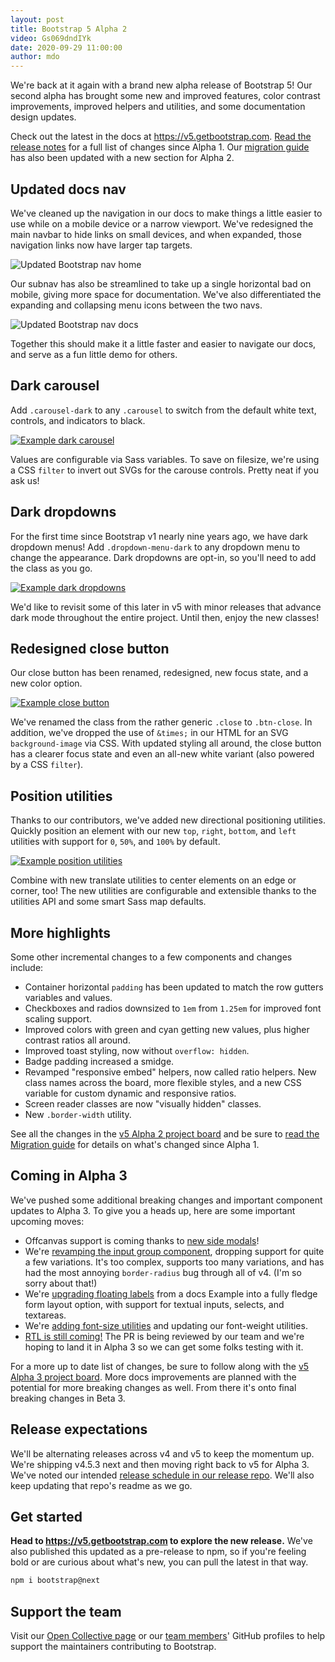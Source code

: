 ```yaml
---
layout: post
title: Bootstrap 5 Alpha 2
video: Gs069dndIYk
date: 2020-09-29 11:00:00
author: mdo
---
```


We're back at it again with a brand new alpha release of Bootstrap 5! Our second alpha has brought some new and improved features, color contrast improvements, improved helpers and utilities, and some documentation design updates.

Check out the latest in the docs at <https://v5.getbootstrap.com>. [Read the release notes](https://github.com/twbs/bootstrap/releases/tag/v5.0.0-alpha2) for a full list of changes since Alpha 1. Our [migration guide](https://v5.getbootstrap.com/docs/5.0/migration/) has also been updated with a new section for Alpha 2.

## Updated docs nav

We've cleaned up the navigation in our docs to make things a little easier to use while on a mobile device or a narrow viewport. We've redesigned the main navbar to hide links on small devices, and when expanded, those navigation links now have larger tap targets.

![Updated Bootstrap nav home](/assets/img/2020/09/v5a2-nav-home.png)

Our subnav has also be streamlined to take up a single horizontal bad on mobile, giving more space for documentation. We've also differentiated the expanding and collapsing menu icons between the two navs.

![Updated Bootstrap nav docs](/assets/img/2020/09/v5a2-nav-docs.png)

Together this should make it a little faster and easier to navigate our docs, and serve as a fun little demo for others.

## Dark carousel

Add `.carousel-dark` to any `.carousel` to switch from the default white text, controls, and indicators to black.

[![Example dark carousel](/assets/img/2020/09/v5a2-carousel-dark.png)](https://v5.getbootstrap.com/docs/5.0/components/carousel/#dark-variant)

Values are configurable via Sass variables. To save on filesize, we're using a CSS `filter` to invert out SVGs for the carouse controls. Pretty neat if you ask us!

## Dark dropdowns

For the first time since Bootstrap v1 nearly nine years ago, we have dark dropdown menus! Add `.dropdown-menu-dark` to any dropdown menu to change the appearance. Dark dropdowns are opt-in, so you'll need to add the class as you go.

[![Example dark dropdowns](/assets/img/2020/09/v5a2-dropdowns-dark.png)](https://v5.getbootstrap.com/docs/5.0/components/dropdowns/#dark-dropdowns)

We'd like to revisit some of this later in v5 with minor releases that advance dark mode throughout the entire project. Until then, enjoy the new classes!

## Redesigned close button

Our close button has been renamed, redesigned, new focus state, and a new color option.

[![Example close button](/assets/img/2020/09/v5a2-close-btn.png)](https://v5.getbootstrap.com/docs/5.0/components/close-button/)

We've renamed the class from the rather generic `.close` to `.btn-close`. In addition, we've dropped the use of `&times;` in our HTML for an SVG `background-image` via CSS. With updated styling all around, the close button has a clearer focus state and even an all-new white variant (also powered by a CSS `filter`).

## Position utilities

Thanks to our contributors, we've added new directional positioning utilities. Quickly position an element with our new `top`, `right`, `bottom`, and `left` utilities with support for `0`, `50%`, and `100%` by default.

[![Example position utilities](/assets/img/2020/09/v5a2-position-utils.png)](https://v5.getbootstrap.com/docs/5.0/utilities/position/)

Combine with new translate utilities to center elements on an edge or corner, too! The new utilities are configurable and extensible thanks to the utilities API and some smart Sass map defaults.

## More highlights

Some other incremental changes to a few components and changes include:

- Container horizontal `padding` has been updated to match the row gutters variables and values.
- Checkboxes and radios downsized to `1em` from `1.25em` for improved font scaling support.
- Improved colors with green and cyan getting new values, plus higher contrast ratios all around.
- Improved toast styling, now without `overflow: hidden`.
- Badge padding increased a smidge.
- Revamped "responsive embed" helpers, now called ratio helpers. New class names across the board, more flexible styles, and a new CSS variable for custom dynamic and responsive ratios.
- Screen reader classes are now "visually hidden" classes.
- New `.border-width` utility.

See all the changes in the [v5 Alpha 2 project board](https://github.com/twbs/bootstrap/projects/21) and be sure to [read the Migration guide](https://v5.getbootstrap.com/docs/5.0/migration/) for details on what's changed since Alpha 1.

## Coming in Alpha 3

We've pushed some additional breaking changes and important component updates to Alpha 3. To give you a heads up, here are some important upcoming moves:

- Offcanvas support is coming thanks to [new side modals](https://github.com/twbs/bootstrap/pull/31285)!
- We're [revamping the input group component](https://github.com/twbs/bootstrap/pull/31666), dropping support for quite a few variations. It's too complex, supports too many variations, and has had the most annoying `border-radius` bug through all of v4. (I'm so sorry about that!)
- We're [upgrading floating labels](https://github.com/twbs/bootstrap/pull/30449) from a docs Example into a fully fledge form layout option, with support for textual inputs, selects, and textareas.
- We're [adding font-size utilities](https://github.com/twbs/bootstrap/pull/30571) and updating our font-weight utilities.
- [RTL is still coming!](https://github.com/twbs/bootstrap/pull/30980) The PR is being reviewed by our team and we're hoping to land it in Alpha 3 so we can get some folks testing with it.

For a more up to date list of changes, be sure to follow along with the [v5 Alpha 3 project board](https://github.com/twbs/bootstrap/projects/22). More docs improvements are planned with the potential for more breaking changes as well. From there it's onto final breaking changes in Beta 3.

## Release expectations

We'll be alternating releases across v4 and v5 to keep the momentum up. We're shipping v4.5.3 next and then moving right back to v5 for Alpha 3. We've noted our intended [release schedule in our release repo](https://github.com/twbs/release#upcoming-release-schedule). We'll also keep updating that repo's readme as we go.

## Get started

**Head to <https://v5.getbootstrap.com> to explore the new release.** We've also published this updated as a pre-release to npm, so if you're feeling bold or are curious about what's new, you can pull the latest in that way.

```sh
npm i bootstrap@next
```

## Support the team

Visit our [Open Collective page](https://opencollective.com/bootstrap) or our [team members](https://github.com/orgs/twbs/people)' GitHub profiles to help support the maintainers contributing to Bootstrap.
